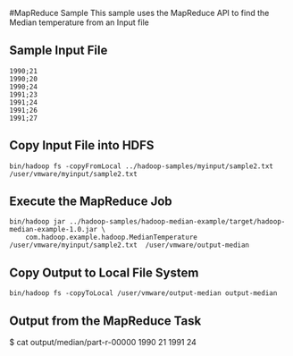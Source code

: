#MapReduce Sample
This sample uses the MapReduce API to find the Median temperature from an Input file

## Sample Input File
	
	1990;21
	1990;20
	1990;24
	1991;23
	1991;24
	1991;26
	1991;27	

## Copy Input File into HDFS
	
	bin/hadoop fs -copyFromLocal ../hadoop-samples/myinput/sample2.txt /user/vmware/myinput/sample2.txt

## Execute the MapReduce Job
	
	bin/hadoop jar ../hadoop-samples/hadoop-median-example/target/hadoop-median-example-1.0.jar \
  		com.hadoop.example.hadoop.MedianTemperature  /user/vmware/myinput/sample2.txt  /user/vmware/output-median 
  
## Copy Output to Local File System  

	bin/hadoop fs -copyToLocal /user/vmware/output-median output-median
	
	
## Output from the MapReduce Task
   
   $ cat output/median/part-r-00000 
     1990	21
     1991	24
   
  